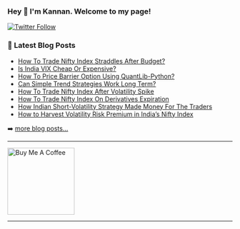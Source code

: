 ### Hey 👋 I'm Kannan. Welcome to my page!


[![Twitter Follow](https://img.shields.io/twitter/follow/kannansi?color=1DA1F2&logo=twitter&style=for-the-badge)](https://twitter.com/intent/follow?original_referer=https%3A%2F%2Fgithub.com%2Fkannansi&screen_name=kannansi)

### :pencil: Latest Blog Posts
<!-- BLOG-POST-LIST:START -->
- [How To Trade Nifty Index Straddles After Budget?](https://kannansi.medium.com/how-to-trade-nifty-index-straddles-after-budget-3c333ffeee00)
- [Is India VIX Cheap Or Expensive?](https://kannansi.medium.com/is-india-vix-cheap-or-expensive-b0cc2a04dec4?source=rss-b9ef9ca30a5e------2)
- [How To Price Barrier Option Using QuantLib-Python?](https://kannansi.medium.com/how-to-price-barrier-option-using-quantlib-python-ee4b1fff2448?source=rss-b9ef9ca30a5e------2)
- [Can Simple Trend Strategies Work Long Term?](https://kannansi.medium.com/can-simple-trend-strategies-work-long-term-9186a8f14948?source=rss-b9ef9ca30a5e------2)
- [How To Trade Nifty Index After Volatility Spike](https://kannansi.medium.com/how-to-trade-nifty-index-after-volatility-spike-28b362bfef7f?source=rss-b9ef9ca30a5e------2)
- [How To Trade Nifty Index On Derivatives Expiration](https://kannansi.medium.com/how-to-trade-nifty-index-on-derivatives-expiration-127a32c71aed?source=rss-b9ef9ca30a5e------2)
- [How Indian Short-Volatility Strategy Made Money For The Traders](https://kannansi.medium.com/how-indian-short-volatility-strategy-made-money-for-the-traders-f8aab1ea0ef8?source=rss-b9ef9ca30a5e------2)
- [How to Harvest Volatility Risk Premium in India’s Nifty Index](https://kannansi.medium.com/how-to-harvest-volatility-risk-premium-in-indias-nifty-index-f8b320019930?source=rss-b9ef9ca30a5e------2)
<!-- BLOG-POST-LIST:END -->

➡️ [more blog posts...](https://kannansi.medium.com/)

---

<a href="https://www.buymeacoffee.com/kannansi" target="_blank"><img src="https://cdn.buymeacoffee.com/buttons/v2/default-yellow.png" alt="Buy Me A Coffee" width="150" ></a>

---

